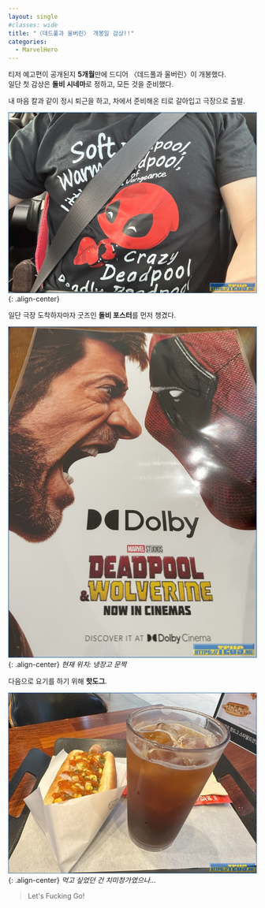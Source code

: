 ```yaml
---
layout: single
#classes: wide
title: "〈데드풀과 울버린〉 개봉일 감상!!"
categories:
  - MarvelHero
---
```


티저 예고편이 공개된지 **5개월**만에 드디어 〈데드풀과 울버린〉이 개봉했다.  
일단 첫 감상은 **돌비 시네마**로 정하고, 모든 것을 준비했다.

내 마음 칼과 같이 정시 퇴근을 하고, 차에서 준비해온 티로 갈아입고 극장으로 출발.

![image](</images/2024-07-27a/20240724_093107345_iOSs64.jpg>){: .align-center}

일단 극장 도착하자마자 굿즈인 **돌비 포스터**를 먼저 챙겼다.

![image](</images/2024-07-27a/20240724_101419100_iOSs64.jpg>){: .align-center}
*현재 위치: 냉장고 문짝*

다음으로 요기를 하기 위해 **핫도그**.

![image](</images/2024-07-27a/20240724_102257648_iOSs64.jpg>){: .align-center}
*먹고 싶었던 건 치미창가였으나...*

<div class="quoteMachine">
  <div class="theQuote">
    <blockquote><span class="quotationMark quotationMark--left"></span >
Let's Fucking Go!
    <span class="quotationMark quotationMark--right"></span ></blockquote>
  </div>
</div>
